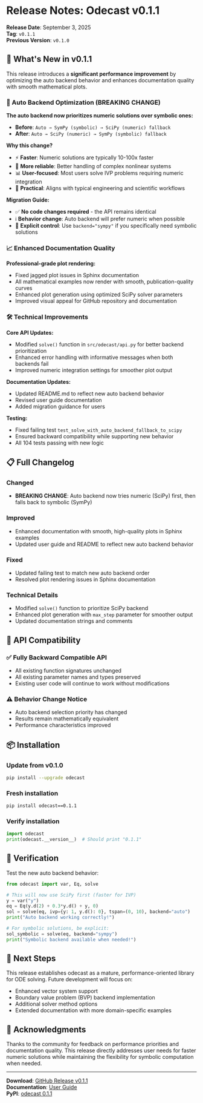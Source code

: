 # Release Notes: Odecast v0.1.1

**Release Date**: September 3, 2025  
**Tag**: `v0.1.1`  
**Previous Version**: `v0.1.0`

## 🚀 What's New in v0.1.1

This release introduces a **significant performance improvement** by optimizing the auto backend behavior and enhances documentation quality with smooth mathematical plots.

### 🔄 Auto Backend Optimization (BREAKING CHANGE)

**The auto backend now prioritizes numeric solutions over symbolic ones:**

- **Before**: `Auto → SymPy (symbolic) → SciPy (numeric) fallback`
- **After**: `Auto → SciPy (numeric) → SymPy (symbolic) fallback`

**Why this change?**

- ⚡ **Faster**: Numeric solutions are typically 10-100x faster
- 🎯 **More reliable**: Better handling of complex nonlinear systems
- 📊 **User-focused**: Most users solve IVP problems requiring numeric integration
- 🔧 **Practical**: Aligns with typical engineering and scientific workflows

**Migration Guide:**

- ✅ **No code changes required** - the API remains identical
- ℹ️ **Behavior change**: Auto backend will prefer numeric when possible
- 🎯 **Explicit control**: Use `backend="sympy"` if you specifically need symbolic solutions

### 📈 Enhanced Documentation Quality

**Professional-grade plot rendering:**

- Fixed jagged plot issues in Sphinx documentation
- All mathematical examples now render with smooth, publication-quality curves
- Enhanced plot generation using optimized SciPy solver parameters
- Improved visual appeal for GitHub repository and documentation

### 🛠️ Technical Improvements

**Core API Updates:**

- Modified `solve()` function in `src/odecast/api.py` for better backend prioritization
- Enhanced error handling with informative messages when both backends fail
- Improved numeric integration settings for smoother plot output

**Documentation Updates:**

- Updated README.md to reflect new auto backend behavior
- Revised user guide documentation
- Added migration guidance for users

**Testing:**

- Fixed failing test `test_solve_with_auto_backend_fallback_to_scipy`
- Ensured backward compatibility while supporting new behavior
- All 104 tests passing with new logic

## 📋 Full Changelog

### Changed

- **BREAKING CHANGE**: Auto backend now tries numeric (SciPy) first, then falls back to symbolic (SymPy)

### Improved

- Enhanced documentation with smooth, high-quality plots in Sphinx examples
- Updated user guide and README to reflect new auto backend behavior

### Fixed

- Updated failing test to match new auto backend order
- Resolved plot rendering issues in Sphinx documentation

### Technical Details

- Modified `solve()` function to prioritize SciPy backend
- Enhanced plot generation with `max_step` parameter for smoother output
- Updated documentation strings and comments

## 🔧 API Compatibility

### ✅ Fully Backward Compatible API

- All existing function signatures unchanged
- All existing parameter names and types preserved
- Existing user code will continue to work without modifications

### ⚠️ Behavior Change Notice

- Auto backend selection priority has changed
- Results remain mathematically equivalent
- Performance characteristics improved

## 📦 Installation

### Update from v0.1.0

```bash
pip install --upgrade odecast
```

### Fresh installation

```bash
pip install odecast==0.1.1
```

### Verify installation

```python
import odecast
print(odecast.__version__)  # Should print "0.1.1"
```

## 🧪 Verification

Test the new auto backend behavior:

```python
from odecast import var, Eq, solve

# This will now use SciPy first (faster for IVP)
y = var("y")
eq = Eq(y.d(2) + 0.3*y.d() + y, 0)
sol = solve(eq, ivp={y: 1, y.d(): 0}, tspan=(0, 10), backend="auto")
print("Auto backend working correctly!")

# For symbolic solutions, be explicit:
sol_symbolic = solve(eq, backend="sympy")
print("Symbolic backend available when needed!")
```

## 🎯 Next Steps

This release establishes odecast as a mature, performance-oriented library for ODE solving. Future development will focus on:

- Enhanced vector system support
- Boundary value problem (BVP) backend implementation
- Additional solver method options
- Extended documentation with more domain-specific examples

## 🙏 Acknowledgments

Thanks to the community for feedback on performance priorities and documentation quality. This release directly addresses user needs for faster numeric solutions while maintaining the flexibility for symbolic computation when needed.

---

**Download**: [GitHub Release v0.1.1](https://github.com/maroba/odecast/releases/tag/v0.1.1)  
**Documentation**: [User Guide](https://github.com/maroba/odecast/tree/main/docs)  
**PyPI**: [odecast 0.1.1](https://pypi.org/project/odecast/0.1.1/)
